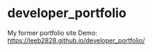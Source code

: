 # developer_portfolio
My former portfolio site
Demo: https://leeb2828.github.io/developer_portfolio/

